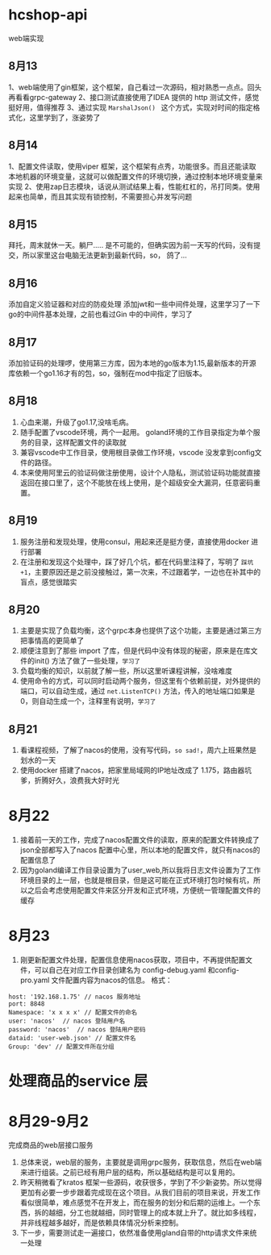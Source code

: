 # hcshop-api

web端实现

## 8月13

1、web端使用了gin框架，这个框架，自己看过一次源码，相对熟悉一点点。回头再看看grpc-gateway 2、接口测试直接使用了IDEA 提供的 http 测试文件，感觉挺好用，值得推荐 3、通过实现 `MarshalJson() `
这个方式，实现对时间的指定格式化，这里学到了，涨姿势了

## 8月14

1、配置文件读取，使用viper 框架，这个框架有点秀，功能很多。而且还能读取本地机器的环境变量，这就可以做配置文件的环境切换，通过控制本地环境变量来实现
2、使用zap日志模块，话说从测试结果上看，性能杠杠的，吊打同类。使用起来也简单，而且其实现有锁控制，不需要担心并发写问题

## 8月15

拜托，周末就休一天。躺尸..... 是不可能的，但确实因为前一天写的代码，没有提交，所以家里这台电脑无法更新到最新代码，so， 鸽了...

## 8月16

添加自定义验证器和对应的防疫处理 添加jwt和一些中间件处理，这里学习了一下go的中间件基本处理，之前也看过Gin 中的中间件，学习了

## 8月17

添加验证码的处理啰，使用第三方库，因为本地的go版本为1.15,最新版本的开源库依赖一个go1.16才有的包，so，强制在mod中指定了旧版本。

## 8月18

1. 心血来潮，升级了go1.17,没啥毛病。
2. 随手配置了vscode环境，两个一起用。 goland环境的工作目录指定为单个服务的目录，这样配置文件的读取就
3. 兼容vscode中工作目录，使用根目录做工作环境，vscode 没发拿到config文件的路径。
4. 本来使用阿里云的验证码做注册使用，设计个人隐私，测试验证码功能就直接返回在接口里了，这个不能放在线上使用，是个超级安全大漏洞，任意密码重置。

## 8月19

1. 服务注册和发现处理，使用consul，用起来还是挺方便，直接使用docker 进行部署
2. 在注册和发现这个处理中，踩了好几个坑，都在代码里注释了，写明了 `踩坑 +1`，主要原因还是之前没接触过，第一次来，不过跟着学，一边也在补其中的盲点，感觉很踏实

## 8月20

1. 主要是实现了负载均衡，这个grpc本身也提供了这个功能，主要是通过第三方把事情高的更简单了
2. 顺便注意到了那些 import 了库，但是代码中没有体现的秘密，原来是在库文件的init() 方法了做了一些处理，`学习了`
3. 负载均衡的知识，以前就了解一些，所以这里听课程讲解，没啥难度
4. 使用命令的方式，可以同时启动两个服务，但这里有个依赖前提，对外提供的端口，可以自动生成，通过 `net.ListenTCP()` 方法，传入的地址端口如果是0，则自动生成一个，注释里有说明，`学习了`

## 8月21

1. 看课程视频，了解了nacos的使用，没有写代码，`so sad!`，周六上班果然是划水的一天
2. 使用docker 搭建了nacos，把家里局域网的IP地址改成了 1.175，路由器坑爹，折腾好久，浪费我大好时光

# 8月22

1. 接着前一天的工作，完成了nacos配置文件的读取，原来的配置文件转换成了json全部都写入了nacos 配置中心里，所以本地的配置文件，就只有nacos的配置信息了
2. 因为goland编译工作目录设置为了user_web,所以我将日志文件设置为了工作环境目录的上一层，也就是根目录，但是这可能在正式环境打包时候有坑，所以之后会考虑使用配置文件来区分开发和正式环境，方便统一管理配置文件的缓存

# 8月23
1. 刚更新配置文件处理，配置信息使用nacos获取，项目中，不再提供配置文件，可以自己在对应工作目录创建名为 config-debug.yaml 和config-pro.yaml 文件配置内容为nacos的信息。
格式： 
```
host: '192.168.1.75' // nacos 服务地址
port: 8848
Namespace: 'x x x x' // 配置文件的命名
user: 'nacos'  // nacos 登陆用户名
password: 'nacos'  // nacos 登陆用户密码
dataid: 'user-web.json' // 配置文件名
Group: 'dev' // 配置文件所在分组
```
 
# 处理商品的service 层

# 8月29-9月2
完成商品的web层接口服务
1. 总体来说，web层的服务，主要就是调用grpc服务，获取信息，然后在web端来进行组装。之前已经有用户层的结构，所以基础结构是可以复用的。
2. 昨天稍微看了kratos 框架一些源码，收获很多，学到了不少新姿势。所以觉得更加有必要一步步跟着完成现在这个项目。从我们目前的项目来说，开发工作看似很简单，难点感觉不在开发上，而在服务的划分和后期的运维上。一个东西，拆的越细，分工也就越细，同时管理上的成本就上升了。就比如多线程，并非线程越多越好，而是依赖具体情况分析来控制。
3. 下一步，需要测试走一遍接口，依然准备使用gland自带的http请求文件来统一处理

